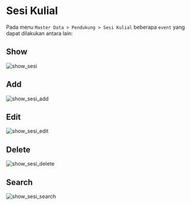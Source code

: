 # Sesi Kulial
Pada menu `Master Data > Pendukung > Sesi Kulial` beberapa `event` yang dapat dilakukan antara lain:

## Show
<img src="_media/images/dp-sesi.png" alt="show_sesi"></img>

## Add
<img src="_media/images/dp-sesi-add.png" alt="show_sesi_add"></img>

## Edit
<img src="_media/images/dp-sesi-edit.png" alt="show_sesi_edit"></img>

## Delete
<img src="_media/images/dp-sesi-delete.png" alt="show_sesi_delete"></img>

## Search
<img src="_media/images/dp-sesi-search.png" alt="show_sesi_search"></img>